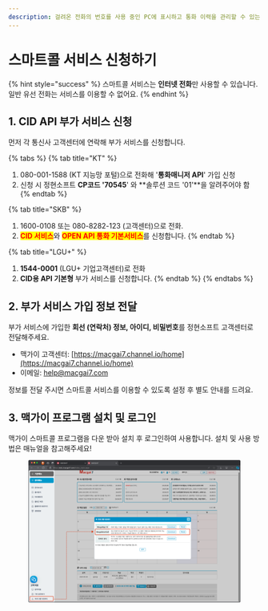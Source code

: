 ```yaml
---
description: 걸려온 전화의 번호를 사용 중인 PC에 표시하고 통화 이력을 관리할 수 있는 스마트콜 서비스의 신청 절차에 대해 알아봅니다.
---
```


# 스마트콜 서비스 신청하기

{% hint style="success" %}
스마트콜 서비스는 **인터넷 전화**만 사용할 수 있습니다. 일반 유선 전화는 서비스를 이용할 수 없어요.
{% endhint %}

## 1. CID API 부가 서비스 신청

먼저 각 통신사 고객센터에 연락해 부가 서비스를 신청합니다.

{% tabs %}
{% tab title="KT" %}
1. 080-001-1588 (KT 지능망 포털)으로 전화해 '**통화매니저 API**' 가입 신청
2. 신청 시 정현소프트 **CP코드 '70545**' 와 **솔루션 코드 '01'**을 알려주어야 함
{% endtab %}

{% tab title="SKB" %}
1. 1600-0108 또는 080-8282-123 (고객센터)으로 전화.
2. <mark style="color:red;">**CID 서비스**</mark>와 <mark style="color:red;">**OPEN API 통화 기본서비스**</mark>를 신청합니다.
{% endtab %}

{% tab title="LGU+" %}
1. **1544-0001** (LGU+ 기업고객센터)로 전화
2. **CID용 API 기본형** 부가 서비스를 신청합니다.
{% endtab %}
{% endtabs %}

## 2. 부가 서비스 가입 정보 전달

부가 서비스에 가입한 **회선 (연락처) 정보, 아이디, 비밀번호**를 정현소프트 고객센터로 전달해주세요.

* 맥가이 고객센터: [https://macgai7.channel.io/home](https://macgai7.channel.io/home)
* 이메일: help@macgai7.com

정보를 전달 주시면 스마트콜 서비스를 이용할 수 있도록 설정 후 별도 안내를 드려요.&#x20;

## 3. 맥가이 프로그램 설치 및 로그인

맥가이 스마트콜 프로그램을 다운 받아 설치 후 로그인하여 사용합니다. 설치 및 사용 방법은 매뉴얼을 참고해주세요!

<figure><img src="../.gitbook/assets/image (1) (1).png" alt=""><figcaption></figcaption></figure>
